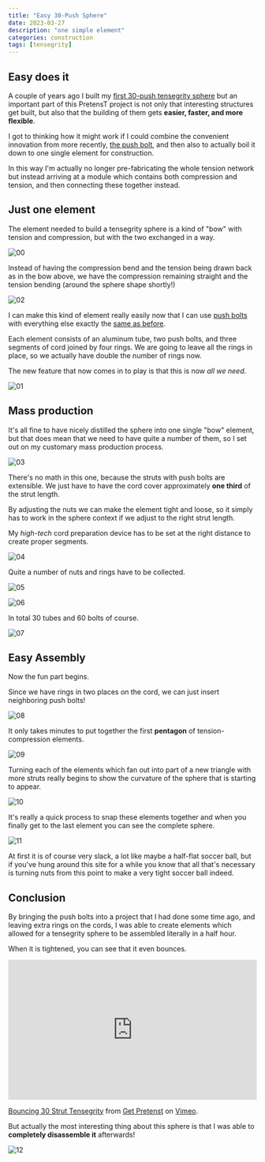 ```yaml
---
title: "Easy 30-Push Sphere"
date: 2023-03-27
description: "one simple element"
categories: construction
tags: [tensegrity]
---
```


## Easy does it

A couple of years ago I built my [first 30-push tensegrity sphere](/construction/2021/05/26/brass-bubble-30)
but an important part of this PretensT project is not only that interesting structures get built, but also
that the building of them gets **easier, faster, and more flexible**.

I got to thinking how it might work if I could combine the convenient innovation from more recently,
[the push bolt](/construction/2022/08/04/push-bolts-for-people),
and then also to actually boil it down to one single element for construction.

In this way I'm actually no longer pre-fabricating the whole tension network but instead arriving at a
module which contains both compression and tension, and then connecting these together instead.

## Just one element

The element needed to build a tensegrity sphere is a kind of "bow" with tension and compression, but with the
two exchanged in a way.

![00](/images/2023-03/easy-00.png)

Instead of having the compression bend and the tension being drawn back as in the bow above,
we have the compression remaining straight and the tension bending (around the sphere shape shortly!)

![02](/images/2023-03/easy-02.jpg)

I can make this kind of element really easily now that I can use [push bolts](/construction/2022/08/04/push-bolts-for-people)
with everything else exactly the [same as before](/construction/2021/05/26/brass-bubble-30).

Each element consists of an aluminum tube, two push bolts, and three segments of cord joined by four rings.  We are going to
leave all the rings in place, so we actually have double the number of rings now.

The new feature that now comes in to play is that this is now _all we need_.

![01](/images/2023-03/easy-01.jpg)

## Mass production

It's all fine to have nicely distilled the sphere into one single "bow" element, but that does mean that we need
to have quite a number of them, so I set out on my customary mass production process.

![03](/images/2023-03/easy-03.jpg)

There's no math in this one, because the struts with push bolts are extensible.  We just have to have
the cord cover approximately **one third** of the strut length.

By adjusting the nuts we can make the element tight and loose, so it simply has to work in the sphere context if we adjust
to the right strut length.

My _high-tech_ cord preparation device has to be set at the right distance to create proper segments.

![04](/images/2023-03/easy-04.jpg)

Quite a number of nuts and rings have to be collected.

![05](/images/2023-03/easy-05.jpg)

![06](/images/2023-03/easy-06.jpg)

In total 30 tubes and 60 bolts of course.

![07](/images/2023-03/easy-07.jpg)

## Easy Assembly

Now the fun part begins.  

Since we have rings in two places on the cord, we can just
insert neighboring push bolts!

![08](/images/2023-03/easy-08.jpg)

It only takes minutes to put together the first **pentagon** of tension-compression elements.

![09](/images/2023-03/easy-09.jpg)

Turning each of the elements which fan out into part of a new triangle with more struts really
begins to show the curvature of the sphere that is starting to appear.

![10](/images/2023-03/easy-10.jpg)

It's really a quick process to snap these elements together and when you finally get to the last
element you can see the complete sphere.

![11](/images/2023-03/easy-11.jpg)

At first it is of course very slack, a lot like maybe a half-flat soccer ball, but if you've hung around
this site for a while you know that all that's necessary is turning nuts from this point to make a
very tight soccer ball indeed.

## Conclusion

By bringing the push bolts into a project that I had done some time ago, and leaving extra
rings on the cords, I was able to create elements which allowed for a tensegrity sphere
to be assembled literally in a half hour.

When it is tightened, you can see that it even bounces.

<div style="padding:56.25% 0 0 0;position:relative;"><iframe src="https://player.vimeo.com/video/769016677?h=0446b982d9" style="position:absolute;top:0;left:0;width:100%;height:100%;" frameborder="0" allow="autoplay; fullscreen; picture-in-picture" allowfullscreen></iframe></div><script src="https://player.vimeo.com/api/player.js"></script>
<p><a href="https://vimeo.com/769016677">Bouncing 30 Strut Tensegrity</a> from <a href="https://vimeo.com/user187079381">Get Pretenst</a> on <a href="https://vimeo.com">Vimeo</a>.</p>

But actually the most interesting thing about this sphere is that I was able to
**completely disassemble it** afterwards!

![12](/images/2023-03/easy-12.jpg)

